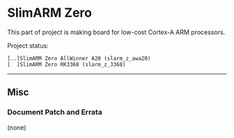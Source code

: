 # SlimARM Zero

This part of project is making board for low-cost Cortex-A ARM processors.<br>

Project status:<br>
```
[..]SlimARM Zero AllWinner A20 (slarm_z_awa20)
[  ]SlimARM Zero RK3368 (slarm_z_3368)
```
- --
## Misc

### Document Patch and Errata
(none)

